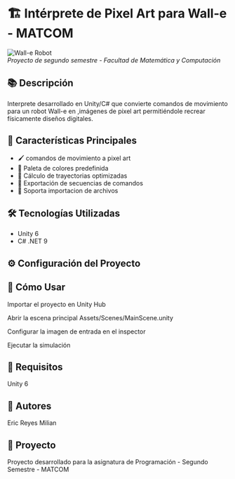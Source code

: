 # 🏗️ Intérprete de Pixel Art para Wall-e - MATCOM

![Wall-e Robot](https://static1.colliderimages.com/wordpress/wp-content/uploads/2022/06/Wall-E-Disney-Movie.jpg?q=50&fit=crop&w=1140&h=&dpr=1.5)  
*Proyecto de segundo semestre - Facultad de Matemática y Computación*

## 📚 Descripción
Interprete desarrollado en Unity/C# que convierte comandos de movimiento para un robot Wall-e en ,imágenes de pixel art  permitiéndole recrear físicamente diseños digitales.

## 🎯 Características Principales
- 🖌️ comandos de movimiento a pixel art 
- 🎨 Paleta de colores predefinida
- 📐 Cálculo de trayectorias optimizadas
- 💾 Exportación de secuencias de comandos
- 🧩 Soporta importacion de archivos

## 🛠️ Tecnologías Utilizadas
- Unity 6
- C# .NET 9

## ⚙️ Configuración del Proyecto

## 🚀 Cómo Usar
Importar el proyecto en Unity Hub

Abrir la escena principal Assets/Scenes/MainScene.unity

Configurar la imagen de entrada en el inspector

Ejecutar la simulación

## 📝 Requisitos
Unity 6

## 👥 Autores
Eric Reyes Milian


## 📄 Proyecto

Proyecto desarrollado para la asignatura de Programación - Segundo Semestre - MATCOM

